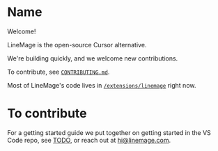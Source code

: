 # Name


Welcome!

LineMage is the open-source Cursor alternative.

We're building quickly, and we welcome new contributions.


To contribute, see [`CONTRIBUTING.md`](https://github.com/linemagedev/linemage/blob/main/CONTRIBUTING.md).

Most of LineMage's code lives in [`/extensions/linemage`](https://github.com/linemagedev/linemage/tree/main/extensions/linemage) right now.

# To contribute

For a getting started guide we put together on getting started in the VS Code repo, see [TODO](), or reach out at hi@linemage.com.


